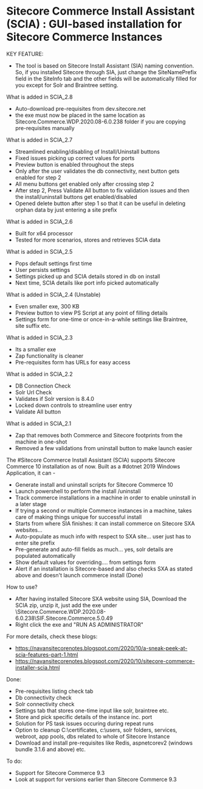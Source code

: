 # Sitecore Commerce Install Assistant (SCIA) : GUI-based installation for Sitecore Commerce Instances
KEY FEATURE:
- The tool is based on Sitecore Install Assistant (SIA) naming convention. So, if you installed Sitecore through SIA, just change the SiteNamePrefix field in the SiteInfo tab and the other fields will be automatically filled for you except for Solr and Braintree setting.

What is added in SCIA_2.8
- Auto-download pre-requisites from dev.sitecore.net
- the exe must now be placed in the same location as Sitecore.Commerce.WDP.2020.08-6.0.238 folder if you are copying pre-requisites manually

What is added in SCIA_2.7 
- Streamlined enabling/disabling of Install/Uninstall buttons
- Fixed issues picking up correct values for ports
- Preview button is enabled throughout the steps
- Only after the user validates the db connectivity, next button gets enabled for step 2
- All menu buttons get enabled only after crossing step 2
- After step 2, Press Validate All button to fix validation issues and then the install/uninstall buttons get enabled/disabled 
- Opened delete button after step 1 so that it can be useful in deleting orphan data by just entering a site prefix

What is added in SCIA_2.6 
- Built for x64 processor 
- Tested for more scenarios, stores and retrieves SCIA data

What is added in SCIA_2.5 
- Pops default settings first time
- User persists settings
- Settings picked up and SCIA details stored in db on install
- Next time, SCIA details like port info picked automatically

What is added in SCIA_2.4 (Unstable)
- Even smaller exe, 300 KB
- Preview button to view PS Script at any point of filling details
- Settings form for one-time or once-in-a-while settings like Braintree, site suffix etc.

What is added in SCIA_2.3
- Its a smaller exe
- Zap functionality is cleaner
- Pre-requisites form has URLs for easy access

What is added in SCIA_2.2
- DB Connection Check
- Solr Url Check
- Validates if Solr version is 8.4.0
- Locked down controls to streamline user entry
- Validate All button

What is added in SCIA_2.1
- Zap that removes both Commerce and Sitecore footprints from the machine in one-shot
- Removed a few validations from uninstall button to make launch easier

The #Sitecore Commerce Install Assistant (SCIA) supports Sitecore Commerce 10 installation as of now. Built as a #dotnet 2019 Windows Application, it can -

- Generate install and uninstall scripts for Sitecore Commerce 10
- Launch powershell to perform the install /uninstall
- Track commerce installations in a machine in order to enable uninstall in a later stage 
- If trying a second or multiple Commerce instances in a machine, takes care of making things unique for successful install 
- Starts from where SIA finishes: it can install commerce on Sitecore SXA websites... 
- Auto-populate as much info with respect to SXA site... user just has to enter site prefix
- Pre-generate and auto-fill fields as much... yes, solr details are populated automatically
- Show default values for overriding.... from settings form
- Alert if an installation is Sitecore-based and also checks SXA as stated above and doesn't launch commerce install (Done)

How to use?
 - After having installed Sitecore SXA website using SIA, Download the SCIA zip, unzip it, just add the exe under  \Sitecore.Commerce.WDP.2020.08-6.0.238\SIF.Sitecore.Commerce.5.0.49 
 - Right click the exe and "RUN AS ADMINISTRATOR"
 
 For more details, check these blogs:
- https://navansitecorenotes.blogspot.com/2020/10/a-sneak-peek-at-scia-features-part-1.html
- https://navansitecorenotes.blogspot.com/2020/10/sitecore-commerce-installer-scia.html

Done:
- Pre-requisites listing check tab
- Db connectivity check
- Solr connectivity check
- Settings tab that stores one-time input like solr, braintree etc. 
- Store and pick specific details of the instance inc. port 
- Solution for PS task issues occuring during repeat runs 
- Option to cleanup C:\certificates, c:\users, solr folders, services, webroot, app pools, dbs related to whole of Sitecore Instance  
- Download and install pre-requisites like Redis, aspnetcorev2 (windows bundle 3.1.6 and above) etc.

To do:
- Support for Sitecore Commerce 9.3 
- Look at support for versions earlier than Sitecore Commerce 9.3
